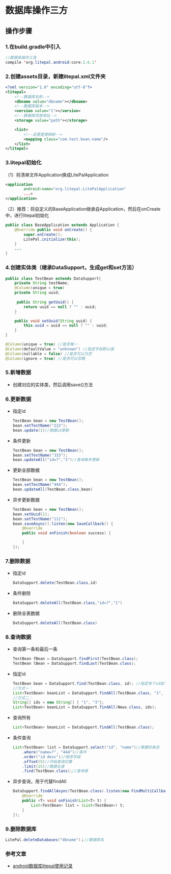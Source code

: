 # 数据库操作三方

## 操作步骤

### 1.在build.gradle中引入

```java
//数据库操作工具
compile 'org.litepal.android:core:1.6.1'
```

### 2.创建assets目录，新建litepal.xml文件夹

```xml
<?xml version="1.0" encoding="utf-8"?>
<litepal>
    <!--数据库名称-->
    <dbname value="dbname"></dbname>
    <!--数据库版本-->
    <version value="1"></version>
    <!--数据库存放地址-->
    <storage value="path"></storage>

    <list>
        <!--这里是类映射-->
        <mapping class="com.test.bean.name"/>
    </list>
</litepal>
```

### 3.litepal初始化

（1）将清单文件Application换成LitePalApplication

```xml
<application
        android:name="org.litepal.LitePalApplication"
        ...>
</application>
```

（2）推荐：将自定义的BaseApplication继承自Application，然后在onCreate中，进行litepal初始化

```java
public class BaseApplication extends Application {
    @Override public void onCreate() {
        super.onCreate(); 
        LitePal.initialize(this); 
    } 
	... 
} 
```

### 4.创建实体类（继承DataSupport，生成get和set方法）

```java
public class TestBean extends DataSupport{
    private String testName;
    @Column(unique = true)
    private String uuid;
    
     public String getUuid() {
        return uuid == null ? "" : uuid;
    }

    public void setUuid(String uuid) {
        this.uuid = uuid == null ? "" : uuid;
    }
}
```

```java
@Column(unique = true) //是否唯一 
@Column(defaultValue = "unknown") //指定字段默认值 
@Column(nullable = false) //是否可以为空
@Column(ignore = true) //是否可以忽略
```

### 5.新增数据

* 创建对应的实体类，然后调用save()方法


### 6.更新数据

- 指定id

  ```java
  TestBean bean = new TestBean();
  bean.setTestName("222");
  bean.update(1)//根据id更新
  ```

- 条件更新

  ```java
  TestBean bean = new TestBean();
  bean.setTestName("333");
  bean.updateAll("id=?","1")//查询条件更新
  ```

- 更新全部数据

  ```java
  TestBean bean = new TestBean();
  bean.setTestName("444");
  bean.updateAll(TestBean.class,bean)
  ```

- 异步更新数据

  ```java
  TestBean bean = new TestBean();
  bean.setUuid(1);
  bean.setTestName("111");
  bean.saveAsync().listen(new SaveCallback() {
      @Override
      public void onFinish(boolean success) {
  
      }
  });
  ```


### 7.删除数据

- 指定id

  ```java
  DataSupport.delete(TestBean.class,id)
  ```

- 条件删除

  ```java
  DataSupport.deleteAll(TestBean.class,"id=?","1")
  ```

- 删除全表数据

  ```java
  DataSupport.deleteAll(TestBean.class)
  ```

### 8.查询数据

- 查询第一条和最后一条

  ```java
  TestBean fBean = DataSupport.findFirst(TestBean.class);
  TestBean lBean = DataSupport.findLast(TestBean.class);
  ```

- 指定id

  ```java
  TestBean bean = DataSupport.find(TestBean.class, id); //指定多个id如下 
  //方式一： 
  List<TestBean> beanList = DataSupport.findAll(TestBean.class, "1", "3"); 
  //方式二：
  String[] ids = new String[] { "1", "3"};
  List<TestBean> beanList = DataSupport.findAll(News.class, ids); 
  ```

- 查询所有

  ```java
  List<TestBean> beanList = DataSupport.findAll(TestBean.class);
  ```

- 条件查询

  ```java
  List<TestBean> list = DataSupport.select("id", "name")//需要的条目
      .where("name=?", "444")//条件 
      .order("id desc")//倒序字段 
      .offset(5)//开始查询位置
      .limit(15)//数据长度 
      .find(TestBean.class);//查询表 
  ```

- 异步查询，用于代替findAll

  ```java
  DataSupport.findAllAsync(TestBean.class).listen(new FindMultiCallback() {
      @Override
      public <T> void onFinish(List<T> t) {
          List<TestBean> list = (List<TestBean>) t; 
      } 
  });
  ```

### 9.删除数据库

```java
LitePal.deleteDatabases("dbname")；//数据库名
```



### 参考文章

* [android数据库litepal使用记录](https://www.jianshu.com/p/fb9607831906)




